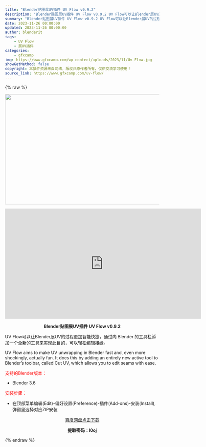 ```yaml
---
title: "Blender贴图展UV插件 UV Flow v0.9.2"
description: "Blender贴图展UV插件 UV Flow v0.9.2 UV Flow可以让Blender展UV的过程更加智能快捷，通过向 Blender 的工具栏添加一个全新的工具来实现此目的，可以轻松编辑接缝..."
summary: "Blender贴图展UV插件 UV Flow v0.9.2 UV Flow可以让Blender展UV的过程更加智能快捷，通过向 Blender 的工具栏添加一个全新的工具来实现此目的，可以轻松编辑接缝..."
date: 2023-11-26 00:00:00
updated: 2023-11-26 00:00:00
author: blenderit
tags: 
    - UV Flow
    - 展UV插件
categories:
    - gfxcamp
img: https://www.gfxcamp.com/wp-content/uploads/2023/11/Uv-Flow.jpg
showGetMethod: false
copyright: 本插件资源来自网络，版权归原作者所有，仅供交流学习使用！
source_link: https://www.gfxcamp.com/uv-flow/
---
```


{% raw %}
<div><p><img decoding="async" class="aligncenter size-full wp-image-116926" src="https://www.gfxcamp.com/wp-content/uploads/2023/11/Uv-Flow.jpg" data-src="https://www.gfxcamp.com/wp-content/uploads/2023/11/Uv-Flow.jpg" alt="" width="640" height="360" data-srcset="https://www.gfxcamp.com/wp-content/uploads/2023/11/Uv-Flow.jpg 640w, https://www.gfxcamp.com/wp-content/uploads/2023/11/Uv-Flow-150x84.jpg 150w" data-sizes="(max-width: 640px) 100vw, 640px"></p><p style="text-align: center;"><iframe loading="lazy" src="https://player.youku.com/embed/XNjE4NTgxMzI1Mg==" width="640" height="360" frameborder="0" allowfullscreen="allowfullscreen" data-mce-fragment="1"></iframe></p><p style="text-align: center;"><strong>Blender贴图展UV插件 UV Flow v0.9.2</strong></p><p>UV Flow可以让Blender展UV的过程更加智能快捷，通过向 Blender 的工具栏添加一个全新的工具来实现此目的，可以轻松编辑接缝。</p><p>UV Flow aims to make UV unwrapping in Blender fast and, even more shockingly, actually fun. It does this by adding an entirely new active tool to Blender’s toolbar, called Cut UV, which allows you to edit seams with ease.</p><p style="text-align: left;"><span style="color: #ff0000;">支持的Blender版本：</span></p><ul>
<li style="text-align: left;">Blender 3.6</li>
</ul><p style="text-align: left;"><span style="color: #ff0000;">安装步骤：</span></p><ul>
<li>在顶部菜单编辑(Edit)-偏好设置(Preference)-插件(Add-ons)-安装(Install),弹窗里选择对应ZIP安装</li>
</ul><p style="text-align: center;"><a class="maxbutton-3 maxbutton maxbutton-baidu" target="_blank" rel="noopener" href="https://pan.baidu.com/s/1vHUNyz6PezoFoxaF0Z6FFA?pwd=l0oj"><span class="mb-text">百度网盘点击下载</span></a></p><p style="text-align: center;"><strong>提取密码：l0oj</strong></p></div>
<div style="display: none">gfxcamp</div>
{% endraw %}